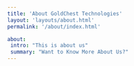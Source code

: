 ```yaml
---
title: 'About GoldChest Technologies'
layout: 'layouts/about.html'
permalink: '/about/index.html'

about: 
 intro: "This is about us"
 summary: "Want to Know More About Us?"
---
```



